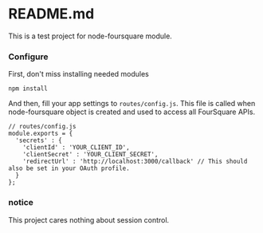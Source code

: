 # README.md

This is a test project for node-foursquare module.

### Configure

First, don't miss installing needed modules

```
npm install
```

And then, fill your app settings to `routes/config.js`. This file is called when node-foursquare object is created and used to access all FourSquare APIs.

```
// routes/config.js
module.exports = {
  'secrets' : {
    'clientId' : 'YOUR_CLIENT_ID',
    'clientSecret' : 'YOUR_CLIENT_SECRET',
    'redirectUrl' : 'http://localhost:3000/callback' // This should also be set in your OAuth profile.
  }
};
```

### notice

This project cares nothing about session control.